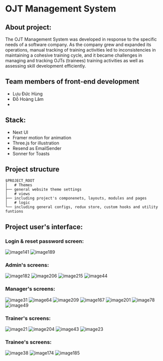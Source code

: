 # OJT Management System
## About project:

The OJT Management System was developed in response to the specific needs of a software company. As the company grew and expanded its operations, manual tracking of training activities led to inconsistencies in maintaining a cohesive training cycle, and it became challenges in managing and tracking OJTs (trainees) training activities as well as assessing skill development efficiently.

## Team members of front-end development
- Lưu Đức Hùng
- Đỗ Hoàng Lâm
- 
## Stack:

- Next UI
- Framer motion for animation
- Three.js for illustration
- Resend as EmailSender
- Sonner for Toasts

## Project structure

```
$PROJECT_ROOT
│   # Themes
├── general website theme settings
│   # views
├── including project's componenets, layouts, modules and pages
│   # logic
└── including general configs, redux store, custom hooks and utility funtions
```

## Project user's interface:

### Login & reset password screen:
![image141](https://github.com/hectorluu/ojt-management-system/assets/57595893/ad5ef4a7-5d0b-4a66-af43-c8ac2bcd8358)
![image189](https://github.com/hectorluu/ojt-management-system/assets/57595893/9a744d95-357e-42ca-9be2-22491f55c4bc)

### Admin's screens:
![image182](https://github.com/hectorluu/ojt-management-system/assets/57595893/3e0662e5-2a19-44a1-93f0-3f10bee2f15f)
![image206](https://github.com/hectorluu/ojt-management-system/assets/57595893/4992271e-75d7-43a1-ad00-3f956f6415c0)
![image215](https://github.com/hectorluu/ojt-management-system/assets/57595893/bf629ba0-0b60-4932-bef5-4cd8348f4578)
![image44](https://github.com/hectorluu/ojt-management-system/assets/57595893/9c8a41bf-17a4-4d7d-b91f-ec5c5be12c21)

### Manager's screens:
![image31](https://github.com/hectorluu/ojt-management-system/assets/57595893/efd8e7a6-adaa-4b34-87bd-994660adc5ff)
![image64](https://github.com/hectorluu/ojt-management-system/assets/57595893/629ba486-85df-4693-a4b5-220593cd559f)
![image209](https://github.com/hectorluu/ojt-management-system/assets/57595893/df0d6e73-5835-4a23-9f14-92f98bd44281)
![image167](https://github.com/hectorluu/ojt-management-system/assets/57595893/ebec951e-10bf-4b03-8e70-c5def9b6a020)
![image201](https://github.com/hectorluu/ojt-management-system/assets/57595893/0f1d1906-9155-4279-b6a2-43029a2f6675)
![image78](https://github.com/hectorluu/ojt-management-system/assets/57595893/328cca5d-f66b-4699-b656-6bc55b0e732f)
![image49](https://github.com/hectorluu/ojt-management-system/assets/57595893/b08a5db7-b2f6-4a82-9f21-c6d94be20d1e)

### Trainer's screens:
![image21](https://github.com/hectorluu/ojt-management-system/assets/57595893/9a495bb2-f5f4-46b0-9dc9-d670bc43086a)
![image204](https://github.com/hectorluu/ojt-management-system/assets/57595893/3951d125-ca72-46a1-9735-1ac384c4b538)
![image43](https://github.com/hectorluu/ojt-management-system/assets/57595893/e1c5cc2f-9194-4d13-94a1-73175b9b085b)
![image23](https://github.com/hectorluu/ojt-management-system/assets/57595893/3fa42bd6-e21e-40a0-8039-5bc3606028ca)

### Trainee's screens:
![image38](https://github.com/hectorluu/ojt-management-system/assets/57595893/df1713de-fc18-4c34-bdf6-d584fe99a93f)
![image174](https://github.com/hectorluu/ojt-management-system/assets/57595893/f3945245-5592-41d2-b6cc-499bfe711fee)
![image185](https://github.com/hectorluu/ojt-management-system/assets/57595893/e319281c-38d8-4360-ba64-60d072bb4313)













